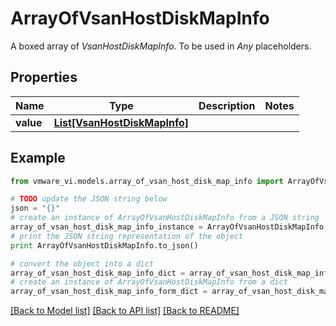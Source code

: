 # ArrayOfVsanHostDiskMapInfo

A boxed array of *VsanHostDiskMapInfo*. To be used in *Any* placeholders. 

## Properties
Name | Type | Description | Notes
------------ | ------------- | ------------- | -------------
**value** | [**List[VsanHostDiskMapInfo]**](VsanHostDiskMapInfo.md) |  | 

## Example

```python
from vmware_vi.models.array_of_vsan_host_disk_map_info import ArrayOfVsanHostDiskMapInfo

# TODO update the JSON string below
json = "{}"
# create an instance of ArrayOfVsanHostDiskMapInfo from a JSON string
array_of_vsan_host_disk_map_info_instance = ArrayOfVsanHostDiskMapInfo.from_json(json)
# print the JSON string representation of the object
print ArrayOfVsanHostDiskMapInfo.to_json()

# convert the object into a dict
array_of_vsan_host_disk_map_info_dict = array_of_vsan_host_disk_map_info_instance.to_dict()
# create an instance of ArrayOfVsanHostDiskMapInfo from a dict
array_of_vsan_host_disk_map_info_form_dict = array_of_vsan_host_disk_map_info.from_dict(array_of_vsan_host_disk_map_info_dict)
```
[[Back to Model list]](../README.md#documentation-for-models) [[Back to API list]](../README.md#documentation-for-api-endpoints) [[Back to README]](../README.md)


